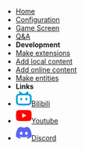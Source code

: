 

* [Home]()
* [Configuration](configuration)
* [Game Screen](screen)
* [Q&A](q&a)
* **Development**
* [Make extensions](extensions)
* [Add local content](game)
* [Add online content](online)
* [Make entities](entity)
* **Links**
* [![](assets/img/bilibili.svg)Bilibili](https://space.bilibili.com/523837807)
* [![](assets/img/youtube.svg)Youtube](https://www.youtube.com/channel/UCw_S5zgJ6ikGSXtFeAvVK8Q)
* [![](assets/img/discord.svg)Discord](https://discord.gg/zbX7nQa8xF)
